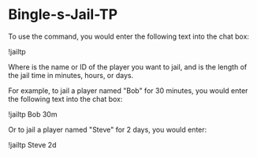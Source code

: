 # Bingle-s-Jail-TP

To use the command, you would enter the following text into the chat box:

!jailtp <player> <time>

Where <player> is the name or ID of the player you want to jail, and <time> is the length of the jail time in minutes, hours, or days.

For example, to jail a player named "Bob" for 30 minutes, you would enter the following text into the chat box:

!jailtp Bob 30m

Or to jail a player named "Steve" for 2 days, you would enter:

!jailtp Steve 2d

